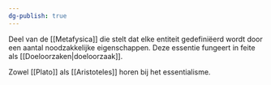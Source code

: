 ```yaml
---
dg-publish: true
---
```

Deel van de [[Metafysica]] die stelt dat elke entiteit gedefiniëerd wordt door een aantal noodzakkelijke eigenschappen. Deze essentie fungeert in feite als [[Doeloorzaken|doeloorzaak]]. 

Zowel [[Plato]] als [[Aristoteles]] horen bij het essentialisme.